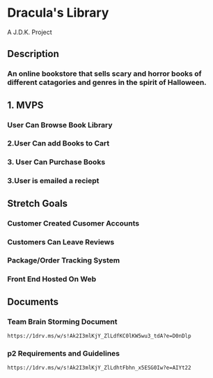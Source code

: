 # Dracula's Library
A J.D.K. Project
## Description
### An online bookstore that sells scary and horror books of different catagories and genres in the spirit of Halloween.
## 1. MVPS
  ### **User Can Browse Book Library**
  ### 2.User Can add Books to Cart
  ### 3. User Can Purchase Books
  ### 3.User is emailed a reciept
## Stretch Goals
  ### Customer Created Cusomer Accounts
  ### Customers Can Leave Reviews
  ### Package/Order Tracking System
  ### Front End Hosted On Web
## Documents
  ### Team Brain Storming Document
    https://1drv.ms/w/s!Ak2I3mlKjY_ZlLdfKC0lKW5wu3_tdA?e=D0nDlp
  ### p2 Requirements and Guidelines
    https://1drv.ms/w/s!Ak2I3mlKjY_ZlLdhtFbhn_x5ESG0Iw?e=AIYt22
